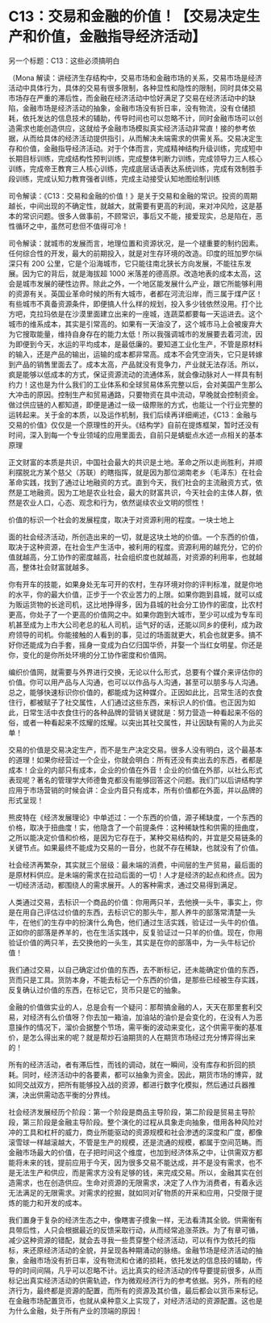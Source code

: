 # C13：交易和金融的价值！【交易决定生产和价值，金融指导经济活动】

另一个标题：C13：这些必须搞明白

（Mona 解读：讲经济生存结构中，交易市场和金融市场的关系，交易市场是经济活动中具体行为，具体的交易有很多限制，各种显性和隐性的限制，同时具体交易市场存在严重的滞后性，而金融在经济活动中恰好满足了交易在经济活动中的缺陷，金融市场是经济活动的抽象，金融市场没有折日率，没有物流，没有仓储损耗，依托发达的信息技术的辅助，传导时间也可以忽略不计，同时金融市场可以创造需求也能创造供应，这就给予金融市场模拟真实经济活动非常直！接的参考依据，从而给具体的经济活动提供指引，从而解决未端需求的供需关系。交易决定生存和价值，金融指导经济活动。对于个体而言，完成精神结构升级训练，完成短中长期目标训练，完成结构性预判训练，完成整体判断力训练，完成领导力三人核心训练，完成帝王教育三人核心训练，完成底层话语表达系统训练，完成有效制胜手段训练，完成认知力教育强者训练，完成主动接受认知地图绘制训练

司令解读：《C13：交易和金融的价值！》是关于交易和金融的常识。投资的周期越长，中间出现的不确定性，就越大，就需要有更高的利润，来对冲风险，这是基本的常识问题。很多人做事前，不顾常识，事后又不能，接爱现实，总是陷在，恶性循环之中，虽然可悲但不值得可冷！

司令解读：就城市的发展而言，地理位置和资源状况，是一个褪重要的制约因素。任何综合性的开发，最大的前期投入，就是对生存环境的改造。印度的班加罗尔纵深只有 200 公里，它是个沿海城市，它只能往南北狭长方向发展，不能往东发展。因为它的背后，就是海拔超 1000 米落差的德高原。改造地表的成本太高，这会是城市发展的硬性边界。除此之外，一个地区能发展什么产业，跟它所能够利用的资源有关。英国业革命时候的所有大城市，者都在河流沿岸，而三属于煤产区！有些城市不真备资源条件，即便搞人什么样的规划，投入多少钱依然没用。打个比方吧，克拉玛依是在沙漠里面建立出来的一座城，连蔬菜都要每一天运进去。这个城市的维系成本，其实是引常高的。如果有一天油没了，这个城市马上会被废弃大为它搜取能量，维持自身存在的能力太低！所以我强调城市的发展要去着河流，因为即便到今天，水运的平均成本，是最低廉的。要知道工业化生产，不管是原材料的输入，还是产品的输出，运输的成本都非常高。成本不会凭空消失，它只是转嫁到产品的销售里面去了。成本太高，产品就没有竞争力，产业就无法存活。所以，疯是能够以低成本的方式，保证资源流动的流通体系，就会像动脉对人一样具有制约力！这也是为什么我们的工业体系和全球贸易体系完整以后，会对美国产生那么大冲击的原因。控制生产和贸易通路，只要物资在具中流动，早晚就会控制资金。做过供应链的人都知道，即便是通过一级一级際账的方式，也能让一个行业完整的运转起来。关于金的本质，以及运作机制，我们后续再详细阐述，《C13：金融与交易的价值》仅仅是一个原理性的开头。《结构学》自前在提炼框架，暂时还没有时间，深入到每一个专业领域的应用里面去，自前只是蜻蜓点水述一点相关的基本原理

正文财富的本质是共识，中国社会最大的共识是土地。革命之所以走尚胜利，并顺利摆脱北方某个慈父（苏联）的瞎指挥，就是因为那位湖南老乡（毛泽东）在社会革命实践，找到了通过让地融资的方式。直到今天，我们社会的主流融资方式，依然是工地融资。因为工地是农业社会，最大的财富共识，今天社会的主体人群，依然是农业人口，心态、观念和行为，依然诞续农业文明的惯性！

价值的标识一个社会的发展程度，取决于对资源利用的程度。一块士地上

面的社会经济活动，所创造出来的一切，就是这块土地的价值。一个东西的价值，取决于这种资源，在社会生产生活中，被利用的程度。资源利用的越充分，它的价值就越高，分工协作的密度越高，社会组织度也就越高，对资源的利用率，也就越高，整体社会财富就越多。

你有开车的技能，如果身处无车可开的农村，生存环境对你的评判标准，就是你地的水平，你的最大价值，正步于一个农业苦力的上限。如果你跑到县城，就可以成为贩运货物的长途司机，这比地挣得多，因为县城的社会分工协作的密度，比农村更高，你处子了一个更高的价值网之中。如果你跑到大城市，至少可以成为专车司机甚至成为上市大公司老总的私人司机，运气好的话，还能以同乡的便利，成为政府领导的司机。你能接触的人看到的事，见过的场面就更大，机会也就更多。搞不好你还能成为白手套，摇身一变成为白亿归国华侨，并娶一个当红女明星。你还是你，变化的是你所处环境的分工协作密度和价值网。

编织价值网，就需要与外界进行交换，无论以什么形式，总要有个媒介来评估你的价值。你可以用产品与人沟通，也可以以作品与人沟通，甚至可以朋多与人沟通。总之，能够快速标识你价值的，都能成为这种媒介。正因如此比，吕常生活的衣食住行，都被赋子了社交属性，人们通过这些东西，来标识人的价值。也正因为如此，日常生活中衣食住行的各种品牌的营销关键就是：努力营造一种看起来不俗的俗，或者一种看起来不炫耀的炫耀。以突出其社交属性，并让因缺有需的人为此买单！

交易的价值是交易决定生产，而不是生产决定交易。很多人没有明白，这个最基本的道理！如果你经营过一个企业，你就会明白：所有还没有卖出去的东西，者都是成本！企业的内部只有成本，企业的价值在外音！企业的价值在外部，以社么形式表现呢？著名的管理学大师德鲁克都没有能够回答这个问题。我们门以后讲结构学应用于市场营销的时候会讲：企业内音只有成本，所有价值都在外面，并以品牌的形式呈现！

熊皮特在《经济发展理论》中单述过：一个东西的价值，源子稀缺度，一个东西的价格，取决于扭曲度！实，他隐含了一个前提条件：这种稀缺性和供需的扭曲度，之所以能决定价值和价格，是因为它存在于，某种交易结构的，并宜是交易链条的关键节点。如果最终不能成为交易的一音分，也就不存在稀缺，也就没有了价值。

社会经济再繁杂，其实就三个层级：最未端的消费，中间层的生产贸易，最后面的是原材料供应。是未端的需求在拉动后面的一切！人才是经济的起点和终点。因为一切经济活动，都围绕人的需求展开。人的客种需求，通过交易得到满足。

人类通过交易，去标识一个商品的价值：你用两只羊，去他换一头牛，事实上，你是在用自己评估过价值的东西，去标识它的那头牛，那人养牛的部落常清楚一头牛，在他们的生存中的扮演什么角色，他们通过生活实践，验证过一头牛的价值。正如你的部落是养羊的，也在生活实践中，反复验证过一只羊的价值。现在，你用验证价值的两只羊，去交换他的一头生，其实是在你的部落中，为一头牛标记价值！

我们通过交易，以自己确定过价值的东西，去不断标记，还未能确定价值的东西，货而只是工具。货防本身，不能去标记一个东西的价值，是那些已经被生存实践，反复确认过价值的东西，在标记它，货币只是它的抽象。

金融的价值做实业的人，总是会有一个疑问：那帮搞金融的人，天天在那里套利交易，对经济有么价值呀？你去加一箱油，加油站的油价是会变化的，在没有人为恶意操作的情况下，溜价会据整个节场，需平衡的波动来变化，这个供需平衡的基准价，是怎么得出来的呢？就是帮炒石油期货的人在期货市场经过充分博弈得出来的！

所有的经济活动，者有滞后性，而钱的调动，就在一瞬间，没有库存和折回的损耗。同时，经济活动中的各要素，都可以抽象为资金。因此，期货市场的博弈，就如同交战双方，把所有能够投入战的资源，都进行数字化模拟，然后通过兵器推演，决出供需动态平衡的分界线。

社会经济发展经历个阶段：第一个阶段是商品主导阶段，第二阶段是贸易主导阶段，第三阶段是金融主导阶段。整个演化的过程从具象走向抽象，借用各种风险对冲的工具和杠杆的威力，商业所能驱动的资源规模和社会渗透的深度和广度，都像滚雪球一样越滚越大，不管是生产的规模，还是流通的规模，都属于空间范畴。而金融市场最大的价值，在子把时间这个维度，也加到经济体系之中，让供需双方都能将未来的钱，提前应用于今天，因为很多交易不能达成，并不是没有需求，也不是无法生产和供应，而是需求方没有足够的钱，来完成交易。所以，金融其实在创造需求，也在创造供应。生命对资源的无限需求，决定了人作为消费者，有着永远无法满足的无限需求。对需求的挖掘，就如同对矿物质的开采和应用，只受限于提炼的能力和开发的成本。

我们置身于复杂的经济生态之中，像瞎害子摸象一样，无法看清其全貌。供需衡有具带后性，人只会根据最近的反馈采取行动，从而经常追涨茶跌。为了有章可循，减少这种资源的错配，就会去寻我一些贯穿整个经济活动，可以有作为依托的指标，来还原经济活动的全貌，并呈现各种期涌动的脉络。金融节场是经济活动的抽象，金融市场没有折日率，没有物流和仓诸的损耗，依托发达的信息技的辅助，传导的时间间隔，凡乎可以忍略不计。远比真实的经济活动的传导要提前很多，从而标记出真实经济活动的供需轨迹，作为微观经济行为的参考依据。另外，所有的经济行为，最终都是资源的配置，而所有的资源及其价值，最后都会以货币来标记。在金融市场配置货币，也就从桌种意义上实现了，对经济活动的资源配置。这也是为什么金融，处于所有产业的顶端的原因！